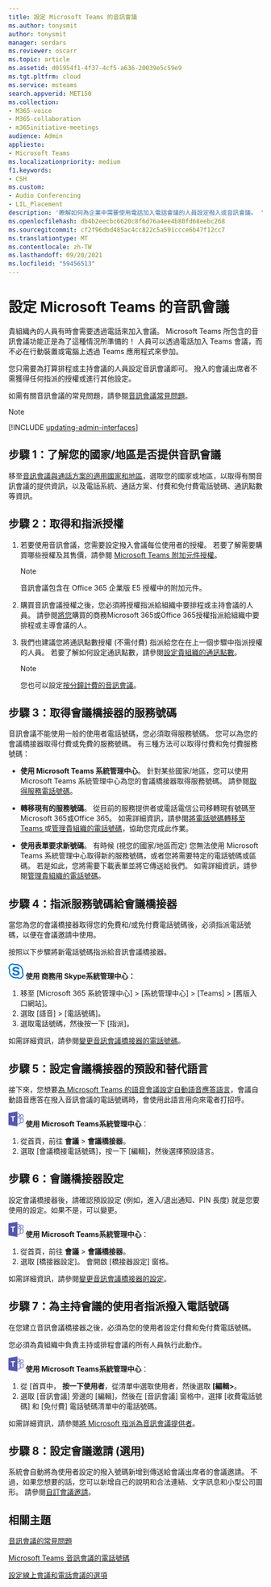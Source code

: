 ```yaml
---
title: 設定 Microsoft Teams 的音訊會議
ms.author: tonysmit
author: tonysmit
manager: serdars
ms.reviewer: oscarr
ms.topic: article
ms.assetid: d01954f1-4f37-4cf5-a636-20039e5c59e9
ms.tgt.pltfrm: cloud
ms.service: msteams
search.appverid: MET150
ms.collection:
- M365-voice
- M365-collaboration
- m365initiative-meetings
audience: Admin
appliesto:
- Microsoft Teams
ms.localizationpriority: medium
f1.keywords:
- CSH
ms.custom:
- Audio Conferencing
- LIL_Placement
description: '瞭解如何為企業中需要使用電話加入電話會議的人員設定撥入或音訊會議。 '
ms.openlocfilehash: db4b2eecbc6620c8f6d76a4ee4b80fd68eebc268
ms.sourcegitcommit: cf2f96dbd485ac4cc822c5a591ccce6b47f12cc7
ms.translationtype: MT
ms.contentlocale: zh-TW
ms.lasthandoff: 09/20/2021
ms.locfileid: "59456513"
---
```

# <a name="set-up-audio-conferencing-for-microsoft-teams"></a>設定 Microsoft Teams 的音訊會議

貴組織內的人員有時會需要透過電話來加入會議。 Microsoft Teams 所包含的音訊會議功能正是為了這種情況所準備的！ 人員可以透過電話加入 Teams 會議，而不必在行動裝置或電腦上透過 Teams 應用程式來參加。 
  
您只需要為打算排程或主持會議的人員設定音訊會議即可。 撥入的會議出席者不需獲得任何指派的授權或進行其他設定。
  
如需有關音訊會議的常見問題，請參閱[音訊會議常見問題](audio-conferencing-common-questions.md)。

> [!NOTE]
> [!INCLUDE [updating-admin-interfaces](includes/updating-admin-interfaces.md)]
  
## <a name="step-1-find-out-if-audio-conferencing-is-available-in-your-countryregion"></a>步驟 1：了解您的國家/地區是否提供音訊會議
<a name="__top"> </a>

移至[音訊會議與通話方案的適用國家和地區](country-and-region-availability-for-audio-conferencing-and-calling-plans/country-and-region-availability-for-audio-conferencing-and-calling-plans.md)，選取您的國家或地區，以取得有關音訊會議的提供資訊，以及電話系統、通話方案、付費和免付費電話號碼、通訊點數等資訊。 
 
## <a name="step-2-get-and-assign-licenses"></a>步驟 2：取得和指派授權
 
1. 若要使用音訊會議，您需要設定撥入會議每位使用者的授權。 若要了解需要購買哪些授權及其售價，請參閱 [Microsoft Teams 附加元件授權](./teams-add-on-licensing/microsoft-teams-add-on-licensing.md)。

    >[!NOTE] 
    > 音訊會議包含在 Office 365 企業版 E5 授權中的附加元件。
        
2. 購買音訊會議授權之後，您必須將授權指派給組織中要排程或主持會議的人員。 請參閱[將您](https://support.office.com/article/997596b5-4173-4627-b915-36abac6786dc)購買的商務Microsoft 365或Office 365授權指派給組織中要排程或主導會議的人。
    
3. 我們也建議您將通訊點數授權 (不需付費) 指派給您在在上一個步驟中指派授權的人員。 若要了解如何設定通訊點數，請參閱[設定貴組織的通訊點數](set-up-communications-credits-for-your-organization.md)。
    
   > [!NOTE]
   > 您也可以設定[按分鐘計費的音訊會議](audio-conferencing-pay-per-minute.md)。

## <a name="step-3-get-service-numbers-for-your-conferencing-bridges"></a>步驟 3：取得會議橋接器的服務號碼
<a name="__top"> </a>

音訊會議不能使用一般的使用者電話號碼，您必須取得服務號碼。 您可以為您的會議橋接器取得付費或免費的服務號碼。 有三種方法可以取得付費和免付費服務號碼： 
  
- **使用 Microsoft Teams 系統管理中心**。 針對某些國家/地區，您可以使用 Microsoft Teams 系統管理中心為您的會議橋接器取得服務號碼。 請參閱[取得服務電話號碼](./getting-service-phone-numbers.md)。
    
- **轉移現有的服務號碼**。 從目前的服務提供者或電話電信公司移轉現有號碼至Microsoft 365或Office 365。 如需詳細資訊，請參閱[將電話號碼轉移至 Teams ](phone-number-calling-plans/transfer-phone-numbers-to-teams.md)或[管理貴組織的電話號碼](manage-phone-numbers-for-your-organization/manage-phone-numbers-for-your-organization.md)，協助您完成此作業。  
  
- **使用表單要求新號碼**。 有時候 (視您的國家/地區而定) 您無法使用 Microsoft Teams 系統管理中心取得新的服務號碼，或者您將需要特定的電話號碼或區碼。 若是如此，您將需要下載表單並將它傳送給我們。 如需詳細資訊，請參閱[管理貴組織的電話號碼](manage-phone-numbers-for-your-organization/manage-phone-numbers-for-your-organization.md)。 
    
## <a name="step-4-assign-a-service-number-to-the-conferencing-bridge"></a>步驟 4：指派服務號碼給會議橋接器
<a name="__top"> </a>

當您為您的會議橋接器取得您的免費和/或免付費電話號碼後，必須指派電話號碼，以便在會議邀請中使用。  

按照以下步驟將新電話號碼指派給音訊會議橋接器。

![顯示標誌圖示商務用 Skype圖示。](media/sfb-logo-30x30.png) **使用 商務用 Skype系統管理中心：**

 1. 移至 [Microsoft 365 系統管理中心]  >  [系統管理中心]  >  [Teams]  >  [舊版入口網站]。
 2. 選取 [語音]  >  [電話號碼]。
 3. 選取電話號碼，然後按一下 [指派]。

如需詳細資訊，請參閱[變更音訊會議橋接器的電話號碼](change-the-phone-numbers-on-your-audio-conferencing-bridge.md)。

## <a name="step-5-set-the-default-and-alternate-languages-for-a-conferencing-bridge"></a>步驟 5：設定會議橋接器的預設和替代語言
<a name="__top"> </a> 接下來，您想要[為 Microsoft Teams 的語音會議設定自動語音應答語言](set-auto-attendant-languages-for-audio-conferencing-in-teams.md)，會議自動語音應答在撥入音訊會議的電話號碼時，會使用此語言用向來電者打招呼。 

![顯示標誌圖示Microsoft Teams圖示。](media/teams-logo-30x30.png) **使用 Microsoft Teams系統管理中心**：

1. 從首頁，前往 **會議**  >  **會議橋接器**。
2. 選取 [會議橋接電話號碼]，按一下 [編輯]，然後選擇預設語言。

## <a name="step-6-set-your-conferencing-bridge-settings"></a>步驟 6：會議橋接器設定
<a name="__top"> </a>
    
設定會議橋接器後，請確認預設設定 (例如，進入/退出通知、PIN 長度) 就是您要使用的設定。如果不是，可以變更。 

![顯示標誌圖示Microsoft Teams圖示。](media/teams-logo-30x30.png) **使用 Microsoft Teams系統管理中心**：

1. 從首頁，前往 **會議**  >  **會議橋接器**。
2. 選取 [橋接器設定]。 會開啟 [橋接器設定] 窗格。 

如需詳細資訊，請參閱[變更音訊會議橋接器的設定](change-the-settings-for-an-audio-conferencing-bridge.md)。

## <a name="step-7-assign-dial-in-phone-numbers-for-users-who-lead-meetings"></a>步驟 7：為主持會議的使用者指派撥入電話號碼

在您建立音訊會議橋接器之後，必須為您的使用者設定付費和免付費電話號碼。

您必須為貴組織中負責主持或排程會議的所有人員執行此動作。 

![顯示標誌圖示Microsoft Teams圖示。](media/teams-logo-30x30.png) **使用 Microsoft Teams系統管理中心**：

1. 從 [首頁中， **按一下使用者**，從清單中選取使用者，然後選取 **[編輯>**。
2. 選取 [音訊會議] 旁邊的 [編輯]，然後在 [音訊會議] 窗格中，選擇 [收費電話號碼] 和 [免付費] 電話號碼清單中的電話號碼。

如需詳細資訊，請參閱[將 Microsoft 指派為音訊會議提供者](/skypeforbusiness/audio-conferencing-in-office-365/assign-microsoft-as-the-audio-conferencing-provider)。


## <a name="step-8-set-up-meeting-invitations-optional"></a>步驟 8：設定會議邀請 (選用)
<a name="__top"> </a>
 
系統會自動將為使用者設定的撥入號碼新增到傳送給會議出席者的會議邀請。 不過，如果您想要的話，您可以新增自己的說明和合法連結、文字訊息和小型公司圖形。 請參閱[自訂會議邀請](meeting-settings-in-teams.md#customize-meeting-invitations)。
   
## <a name="related-topics"></a>相關主題

[音訊會議的常見問題](audio-conferencing-common-questions.md)
  
[Microsoft Teams 音訊會議的電話號碼](phone-numbers-for-audio-conferencing-in-teams.md)
  
[設定線上會議和電話會議的選項](https://support.office.com/article/DCD1CA39-0C1F-466C-9573-F04138FEF5E2)
